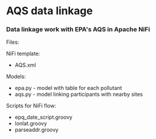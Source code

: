 # AQS data linkage

### Data linkage work with EPA's AQS in Apache NiFi

Files:

NiFi template:
- AQS.xml

Models:
- epa.py - model with table for each pollutant
- aqs.py - model linking participants with nearby sites

Scripts for NiFi flow:
- epq_date_script.groovy
- lonlat.groovy
- parseaddr.groovy
